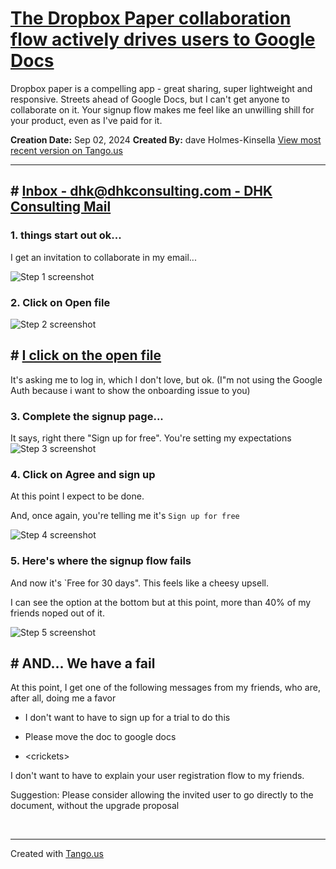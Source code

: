 # [The Dropbox Paper collaboration flow actively drives users to Google Docs](https://app.tango.us/app/workflow/9d3e3356-1ba8-48b3-900b-2fa1b9d4c7ae?utm_source=markdown&utm_medium=markdown&utm_campaign=workflow%20export%20links)

Dropbox paper is a compelling app - great sharing, super lightweight and responsive. Streets ahead of Google Docs, but I can't get anyone to collaborate on it. Your signup flow makes me feel like an unwilling shill for your product, even as I've paid for it.

__Creation Date:__ Sep 02, 2024
__Created By:__ dave Holmes-Kinsella
[View most recent version on Tango.us](https://app.tango.us/app/workflow/9d3e3356-1ba8-48b3-900b-2fa1b9d4c7ae?utm_source=markdown&utm_medium=markdown&utm_campaign=workflow%20export%20links)



***




## # [Inbox - dhk@dhkconsulting.com - DHK Consulting Mail](https://mail.google.com/mail/u/0/#inbox)


### 1. things start out ok...

I get an invitation to collaborate in my email...

![Step 1 screenshot](https://images.tango.us/workflows/9d3e3356-1ba8-48b3-900b-2fa1b9d4c7ae/steps/bc23ecc8-3038-4306-bd42-8b5b69897772/c5cc80f9-59b6-4b84-8c82-4b1af5e9c96e.png?crop=focalpoint&fit=crop&fp-x=0.5000&fp-y=0.5000&w=1200&border=2%2CF4F2F7&border-radius=8%2C8%2C8%2C8&border-radius-inner=8%2C8%2C8%2C8&blend-align=bottom&blend-mode=normal&blend-x=0&blend-w=1200&blend64=aHR0cHM6Ly9pbWFnZXMudGFuZ28udXMvc3RhdGljL21hZGUtd2l0aC10YW5nby13YXRlcm1hcmstdjIucG5n&mark-x=614&mark-y=367&m64=aHR0cHM6Ly9pbWFnZXMudGFuZ28udXMvc3RhdGljL2JsYW5rLnBuZz9tYXNrPWNvcm5lcnMmYm9yZGVyPTMlMkNGRjc0NDImdz0yNTMmaD0yNyZmaXQ9Y3JvcCZjb3JuZXItcmFkaXVzPTEw)


### 2. Click on Open file
![Step 2 screenshot](https://images.tango.us/workflows/9d3e3356-1ba8-48b3-900b-2fa1b9d4c7ae/steps/d0b2998c-83bd-45c9-89d2-b0a237b3886d/1b90ac52-43eb-49e4-adc6-2364dfd301c3.png?crop=focalpoint&fit=crop&fp-x=0.5000&fp-y=0.5000&w=1200&border=2%2CF4F2F7&border-radius=8%2C8%2C8%2C8&border-radius-inner=8%2C8%2C8%2C8&blend-align=bottom&blend-mode=normal&blend-x=0&blend-w=1200&blend64=aHR0cHM6Ly9pbWFnZXMudGFuZ28udXMvc3RhdGljL21hZGUtd2l0aC10YW5nby13YXRlcm1hcmstdjIucG5n&mark-x=501&mark-y=809&m64=aHR0cHM6Ly9pbWFnZXMudGFuZ28udXMvc3RhdGljL2JsYW5rLnBuZz9tYXNrPWNvcm5lcnMmYm9yZGVyPTMlMkNGRjc0NDImdz0yNjcmaD0xMTAmZml0PWNyb3AmY29ybmVyLXJhZGl1cz0xMA%3D%3D)


## # [I click on the open file](https://www.dropbox.com/scl/fi/dp1cab24v8dpft2pdbpyy/Here-s-a-brand-new-paper-doc..paper?oref=e&r=ACNUahIwGyZoRawZ96-51EFh3sr1oOJ6OOiHXnNG3RbhHCORXYJsM1vWk_CjKg4qOuktOKzJmJ0vRdLwA_lmgbMHHZM2T5ht3aBk-v5VuabQmwwC_Xc2nJB6nEgUJYwMAD6uqNT2WEdPWhZw3-meeFKxvMwX6rpOAmejGSjaFjecGihd5ntikfjz05-xE7KWDPtQbqzUteFSNUkKYfmKkoeo&sm=1&dl=0)
It's asking me to log in, which I don't love, but ok. (I"m not using the Google Auth because i want to show the onboarding issue to you)


### 3. Complete the signup page...
It says, right there "Sign up for free". You're setting my expectations
![Step 3 screenshot](https://images.tango.us/workflows/9d3e3356-1ba8-48b3-900b-2fa1b9d4c7ae/steps/b9ea8a85-6ec7-4346-949a-ff0a11c8e4dc/6de10d01-87d2-4f85-9b01-3d1ccb7de39d.png?crop=focalpoint&fit=crop&fp-x=0.5000&fp-y=0.5000&w=1200&border=2%2CF4F2F7&border-radius=8%2C8%2C8%2C8&border-radius-inner=8%2C8%2C8%2C8&blend-align=bottom&blend-mode=normal&blend-x=0&blend-w=1200&blend64=aHR0cHM6Ly9pbWFnZXMudGFuZ28udXMvc3RhdGljL21hZGUtd2l0aC10YW5nby13YXRlcm1hcmstdjIucG5n&mark-x=242&mark-y=740&m64=aHR0cHM6Ly9pbWFnZXMudGFuZ28udXMvc3RhdGljL2JsYW5rLnBuZz9tYXNrPWNvcm5lcnMmYm9yZGVyPTMlMkNGRjc0NDImdz0zMjQmaD0xMDImZml0PWNyb3AmY29ybmVyLXJhZGl1cz0xMA%3D%3D)


### 4. Click on Agree and sign up

At this point I expect to be done.

And, once again, you're telling me it's `Sign up for free`

![Step 4 screenshot](https://images.tango.us/workflows/9d3e3356-1ba8-48b3-900b-2fa1b9d4c7ae/steps/b1b66275-f37d-492a-a96a-73651d6ae449/e3262d10-8a94-4a85-ac1a-7f73f5444a65.png?crop=focalpoint&fit=crop&fp-x=0.5000&fp-y=0.5000&w=1200&border=2%2CF4F2F7&border-radius=8%2C8%2C8%2C8&border-radius-inner=8%2C8%2C8%2C8&blend-align=bottom&blend-mode=normal&blend-x=0&blend-w=1200&blend64=aHR0cHM6Ly9pbWFnZXMudGFuZ28udXMvc3RhdGljL21hZGUtd2l0aC10YW5nby13YXRlcm1hcmstdjIucG5n&mark-x=236&mark-y=1366&m64=aHR0cHM6Ly9pbWFnZXMudGFuZ28udXMvc3RhdGljL2JsYW5rLnBuZz9tYXNrPWNvcm5lcnMmYm9yZGVyPTMlMkNGRjc0NDImdz02MzkmaD0xMTMmZml0PWNyb3AmY29ybmVyLXJhZGl1cz0xMA%3D%3D)


### 5. Here's where the signup flow fails

And now it's `Free for 30 days". This feels like a cheesy upsell.

I can see the option at the bottom but at this point, more than 40% of my friends noped out of it.

![Step 5 screenshot](https://images.tango.us/workflows/9d3e3356-1ba8-48b3-900b-2fa1b9d4c7ae/steps/e2e43107-1256-41b5-babb-1cf92f4230cd/981cc7a4-6178-4f1f-90d4-675e10de8298.png?crop=focalpoint&fit=crop&fp-x=0.5000&fp-y=0.5000&w=1200&border=2%2CF4F2F7&border-radius=8%2C8%2C8%2C8&border-radius-inner=8%2C8%2C8%2C8&blend-align=bottom&blend-mode=normal&blend-x=0&blend-w=1200&blend64=aHR0cHM6Ly9pbWFnZXMudGFuZ28udXMvc3RhdGljL21hZGUtd2l0aC10YW5nby13YXRlcm1hcmstdjIucG5n&mark-x=445&mark-y=666&m64=aHR0cHM6Ly9pbWFnZXMudGFuZ28udXMvc3RhdGljL2JsYW5rLnBuZz9tYXNrPWNvcm5lcnMmYm9yZGVyPTMlMkNGRjc0NDImdz0zMjcmaD0yNSZmaXQ9Y3JvcCZjb3JuZXItcmFkaXVzPTEw)


## # AND... We have a fail
At this point, I get one of the following messages from my friends, who are, after all, doing me a favor

*   I don't want to have to sign up for a trial to do this

*   Please move the doc to google docs

*   \<crickets\>

I don't want to have to explain your user registration flow to my friends.

Suggestion: Please consider allowing the invited user to go directly to the document, without the upgrade proposal

<br/>

***
Created with [Tango.us](https://tango.us?utm_source=markdown&utm_medium=markdown&utm_campaign=workflow%20export%20links)